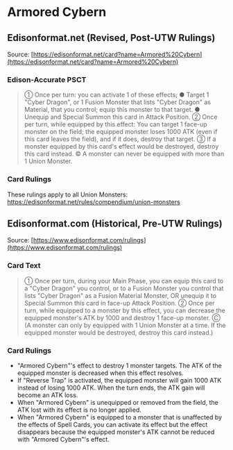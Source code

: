 # Armored Cybern

## Edisonformat.net (Revised, Post-UTW Rulings)

Source: [https://edisonformat.net/card?name=Armored%20Cybern](https://edisonformat.net/card?name=Armored%20Cybern)

### Edison-Accurate PSCT

> ① Once per turn: you can activate 1 of these effects; ● Target 1 "Cyber Dragon", or 1 Fusion Monster that lists "Cyber Dragon" as Material, that you control; equip this monster to that target.
> ● Unequip and Special Summon this card in Attack Position.
> ② Once per turn, while equipped by this effect: You can target 1 face-up monster on the field; the equipped monster loses 1000 ATK (even if this card leaves the field), and if it does, destroy that target.
> ③ If a monster equipped by this card's effect would be destroyed, destroy this card instead.
> © A monster can never be equipped with more than 1 Union Monster.

### Card Rulings

These rulings apply to all Union Monsters: https://edisonformat.net/rules/compendium/union-monsters


## Edisonformat.com (Historical, Pre-UTW Rulings)

Source: [https://www.edisonformat.com/rulings](https://www.edisonformat.com/rulings)

### Card Text

> ① Once per turn, during your Main Phase, you can equip this card to a "Cyber Dragon" you control, or to a Fusion Monster you control that lists "Cyber Dragon" as a Fusion Material Monster, OR unequip it to Special Summon this card in face-up Attack Position. ② Once per turn, while equipped to a monster by this effect, you can decrease the equipped monster's ATK by 1000 and destroy 1 face-up monster. Ⓒ (A monster can only by equipped with 1 Union Monster at a time. If the equipped monster would be destroyed, destroy this card instead.)

### Card Rulings

*   "Armored Cybern"'s effect to destroy 1 monster targets. The ATK of the equipped monster is decreased when this effect resolves.
*   If "Reverse Trap" is activated, the equipped monster will gain 1000 ATK instead of losing 1000 ATK. When the turn ends, the ATK gain will become an ATK loss.
*   When "Armored Cybern" is unequipped or removed from the field, the ATK lost with its effect is no longer applied.
*   When "Armored Cybern" is equipped to a monster that is unaffected by the effects of Spell Cards, you can activate its effect but the effect disappears because the equipped monster's ATK cannot be reduced with "Armored Cybern"'s effect.


